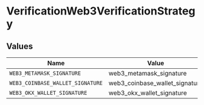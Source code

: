 # VerificationWeb3VerificationStrategy


## Values

| Name                             | Value                            |
| -------------------------------- | -------------------------------- |
| `WEB3_METAMASK_SIGNATURE`        | web3_metamask_signature          |
| `WEB3_COINBASE_WALLET_SIGNATURE` | web3_coinbase_wallet_signature   |
| `WEB3_OKX_WALLET_SIGNATURE`      | web3_okx_wallet_signature        |